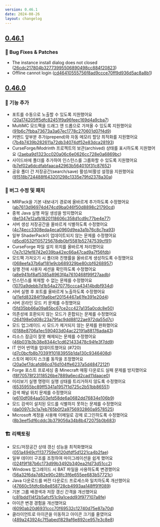 ```yaml
---
version: 0.46.1
date: 2024-08-26
layout: changelog
---
```

## [0.46.1](#0.46.1)
### 🐛 Bug Fixes & Patches

- The instance install dialog does not closed ([26cdc217804b32773995506890498cc884f20823](https://github.com/Voxelum/x-minecraft-launcher/commit/26cdc217804b32773995506890498cc884f20823))
- Offline cannot login ([cd46410555756f8ad9ccce70ff9d936d5ac8a8b1](https://github.com/Voxelum/x-minecraft-launcher/commit/cd46410555756f8ad9ccce70ff9d936d5ac8a8b1))


## [0.46.0](#0.46.0)

### 🚀 기능 추가

- 포트를 수동으로 노출할 수 있도록 지원했어요 ([20a174205ff5dfc82451f9a96feec169d4a9cba7](https://github.com/Voxelum/x-minecraft-launcher/commit/20a174205ff5dfc82451f9a96feec169d4a9cba7))
- MultiMC 모드팩을 드래그 앤 드롭으로 가져올 수 있도록 지원했어요 ([91b6c7fbba73673a3a67ec1778c270601d07f4d9](https://github.com/Voxelum/x-minecraft-launcher/commit/91b6c7fbba73673a3a67ec1778c270601d07f4d9))
- 커맨드 앞부분 추가(prepend)와 자동 메모리 할당 최적화를 지원했어요 ([7b4b7439b282611a72db34074df52e83dca28193](https://github.com/Voxelum/x-minecraft-launcher/commit/7b4b7439b282611a72db34074df52e83dca28193))
- CurseForge/Modrinth 프로젝트의 보관(archived) 상태를 표시하도록 지원했어요 ([2aeba9d1323cc020a06c6e0626cc728e0a6869bc](https://github.com/Voxelum/x-minecraft-launcher/commit/2aeba9d1323cc020a06c6e0626cc728e0a6869bc))
- 사이드바에 폴더를 추가하여 인스턴스를 그룹화할 수 있도록 지원했어요 ([b7ef02a6dcdfabfaaca42963b564010f31c87652](https://github.com/Voxelum/x-minecraft-launcher/commit/b7ef02a6dcdfabfaaca42963b564010f31c87652))
- 공유 폴더 간 저장공간(search/save) 활성/비활성 설정을 지원했어요 ([91518b724488f643201298c1335e79fd2378a30a](https://github.com/Voxelum/x-minecraft-launcher/commit/91518b724488f643201298c1335e79fd2378a30a))

### 🐛 버그 수정 및 패치

- MRPack을 기본 내보내기 경로에 올바르게 추가하도록 수정했어요 ([ab7613d96974d474cd9ba046f50d8898c21790cd](https://github.com/Voxelum/x-minecraft-launcher/commit/ab7613d96974d474cd9ba046f50d8898c21790cd))
- 중복 Java 실행 파일 생성을 방지했어요 ([8e1347e12afb1820118606c358d1cd9c77be4e77](https://github.com/Voxelum/x-minecraft-launcher/commit/8e1347e12afb1820118606c358d1cd9c77be4e77))
- 서버 생성 저장공간을 올바르게 식별하도록 수정했어요 ([4c74ecc3308eda4eca0960d9ea3a1b76c8c7ea93](https://github.com/Voxelum/x-minecraft-launcher/commit/4c74ecc3308eda4eca0960d9ea3a1b76c8c7ea93))
- 일부 ShaderPack이 업데이트되지 않는 문제를 수정했어요 ([d5cd0532f105725678db0bf5581b52747539cf91](https://github.com/Voxelum/x-minecraft-launcher/commit/d5cd0532f105725678db0bf5581b52747539cf91))
- CurseForge 파일 설치 위치를 올바르게 처리했어요 ([7e7c12fef8742e039ba42ec66a47cad9a7f56fdb](https://github.com/Voxelum/x-minecraft-launcher/commit/7e7c12fef8742e039ba42ec66a47cad9a7f56fdb))
- 모드팩 가져오기 시 폴더와 진행률을 올바르게 생성하도록 수정했어요 ([068eefa37b6af181e9cb689329be80cbf6268957](https://github.com/Voxelum/x-minecraft-launcher/commit/068eefa37b6af181e9cb689329be80cbf6268957))
- 실행 전에 사용자 세션을 확인하도록 수정했어요 ([a8e941bf8af5385a8963f4a7610468f99f27aadb](https://github.com/Voxelum/x-minecraft-launcher/commit/a8e941bf8af5385a8963f4a7610468f99f27aadb))
- 인스턴스를 복제할 수 없는 문제를 수정했어요 ([1070a9debb7d1b54a270776ccca43414bdbf934d](https://github.com/Voxelum/x-minecraft-launcher/commit/1070a9debb7d1b54a270776ccca43414bdbf934d))
- 서버 실행 후 포트를 올바르게 노출하도록 수정했어요 ([a11efd83284f19a6bef20154467a61fe391e20d4](https://github.com/Voxelum/x-minecraft-launcher/commit/a11efd83284f19a6bef20154467a61fe391e20d4))
- 서버 온라인 모드 키 문제를 수정했어요 ([5fd35bb66a09a85bc67ce2cc427a135a0cdc8e50](https://github.com/Voxelum/x-minecraft-launcher/commit/5fd35bb66a09a85bc67ce2cc427a135a0cdc8e50))
- 의존성에 호환되지 않는 모드가 혼합되는 문제를 수정했어요 ([264198e0d08c23a79fac9dd88122ae972da55d7c](https://github.com/Voxelum/x-minecraft-launcher/commit/264198e0d08c23a79fac9dd88122ae972da55d7c))
- 모드 업그레이드 시 모드가 제거되지 않는 문제를 완화했어요 ([0188e8706a1ec590403d04ac22191a88176ada43](https://github.com/Voxelum/x-minecraft-launcher/commit/0188e8706a1ec590403d04ac22191a88176ada43))
- 리소스 잠금이 잘못 해제되는 문제를 수정했어요 ([46b031b3b38e8344c1cd621433478c94fe3f7dd9](https://github.com/Voxelum/x-minecraft-launcher/commit/46b031b3b38e8344c1cd621433478c94fe3f7dd9))
- IT 언어 번역을 업데이트했어요 (#720) ([d7c0bcfb8b70391f10183955b1da130c9346408d](https://github.com/Voxelum/x-minecraft-launcher/commit/d7c0bcfb8b70391f10183955b1da130c9346408d))
- 스토어 페이지 스크롤 동작을 조정했어요 ([20a0ef7dcafd86cd76d104ffe6237a5d4847212f](https://github.com/Voxelum/x-minecraft-launcher/commit/20a0ef7dcafd86cd76d104ffe6237a5d4847212f))
- Forge 포스트 프로세싱 중 Minecraft 매핑 다운로드 실패 문제를 방지했어요 ([f8f70578f23118526be7889a6ecd2cad11daace0](https://github.com/Voxelum/x-minecraft-launcher/commit/f8f70578f23118526be7889a6ecd2cad11daace0))
- 미리보기 실행 명령이 실행 상태를 트리거하지 않도록 수정했어요 ([6535955bc89ff5341a1957f1d725c2b51bb86551](https://github.com/Voxelum/x-minecraft-launcher/commit/6535955bc89ff5341a1957f1d725c2b51bb86551))
- 검색 패널 위치 문제를 수정했어요 ([e610df084aa503efd58de6a0682dd76834e106b9](https://github.com/Voxelum/x-minecraft-launcher/commit/e610df084aa503efd58de6a0682dd76834e106b9))
- 모드 검색이 설치된 모드를 식별하지 못하는 문제를 수정했어요 ([da0097c3c1a7eb765b0f2a9756932860a9578525](https://github.com/Voxelum/x-minecraft-launcher/commit/da0097c3c1a7eb765b0f2a9756932860a9578525))
- Microsoft 계정을 사용해 이메일로 강제 로그인하도록 수정했어요 ([8b3eef5df6cddc3b379056a34b8b472075b0b683](https://github.com/Voxelum/x-minecraft-launcher/commit/8b3eef5df6cddc3b379056a34b8b472075b0b683))

### 🏗️ 리팩토링

- 모드/저장공간 상태 갱신 성능을 최적화했어요 ([051a4949cf1137759e0120dfdf5d1221ca4b2fae](https://github.com/Voxelum/x-minecraft-launcher/commit/051a4949cf1137759e0120dfdf5d1221ca4b2fae))
- 일부 데이터 구조를 조정하여 마이그레이션을 쉽게 했어요 ([024f9f187b6c173d99b3492b340ea2fd73d51cc2](https://github.com/Voxelum/x-minecraft-launcher/commit/024f9f187b6c173d99b3492b340ea2fd73d51cc2))
- Windows 업그레이드 시 BAT 파일을 사용하도록 변경했어요 ([56a32f6da7d82e90c28fc3f6e655ee683b57721c](https://github.com/Voxelum/x-minecraft-launcher/commit/56a32f6da7d82e90c28fc3f6e655ee683b57721c))
- Java 다운로드를 버전 다운로드 프로세스와 일치하도록 개선했어요 ([47660c5fdfc6b8e858728cb4993aa148ff91f089](https://github.com/Voxelum/x-minecraft-launcher/commit/47660c5fdfc6b8e858728cb4993aa148ff91f089))
- 기본 그룹 배경색과 저장 갱신 간격을 개선했어요 ([c81bdd114f2b5afcf51c9a1cedd93f977107a8fe](https://github.com/Voxelum/x-minecraft-launcher/commit/c81bdd114f2b5afcf51c9a1cedd93f977107a8fe))
- 아이콘 변경 경험을 개선했어요 ([6090ab20d6931ccc70f69532c12740d75e87a70d](https://github.com/Voxelum/x-minecraft-launcher/commit/6090ab20d6931ccc70f69532c12740d75e87a70d))
- 클라이언트로 아이콘을 이동하고 아이콘 크기를 줄였어요 ([489a243924c7f5abed1829af6e892ce957e3c8e8](https://github.com/Voxelum/x-minecraft-launcher/commit/489a243924c7f5abed1829af6e892ce957e3c8e8))
